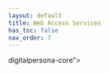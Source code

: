 ```yaml
---
layout: default
title: Web Access Services
has_toc: false
nav_order: 7
---  
```


<!DOCTYPE html>
<meta charset="utf-8">
<title>Redirecting to https://lenhodgeman.github.io/digitalpersona-core/index.html">digitalpersona-core</title>
<meta http-equiv="refresh" content="0; URL="https://lenhodgeman.github.io/digitalpersona-core/index.html">digitalpersona-core">
<link rel="canonical" href="https://lenhodgeman.github.io/digitalpersona-core/index.html">
